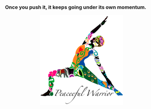 ### Once you push it, it keeps going under its own momentum.
<div align="center">
		<img style="{text-align: center}" src="https://github.com/farminf/farminf/raw/master/peaceful_warrior.png?sanitize=true">
</div>
<!--
**farminf/farminf** is a ✨ _special_ ✨ repository because its `README.md` (this file) appears on your GitHub profile.

Here are some ideas to get you started:

- 🔭 I’m currently working on ...
- 🌱 I’m currently learning ...
- 👯 I’m looking to collaborate on ...
- 🤔 I’m looking for help with ...
- 💬 Ask me about ...
- 📫 How to reach me: ...
- 😄 Pronouns: ...
- ⚡ Fun fact: ...
-->
